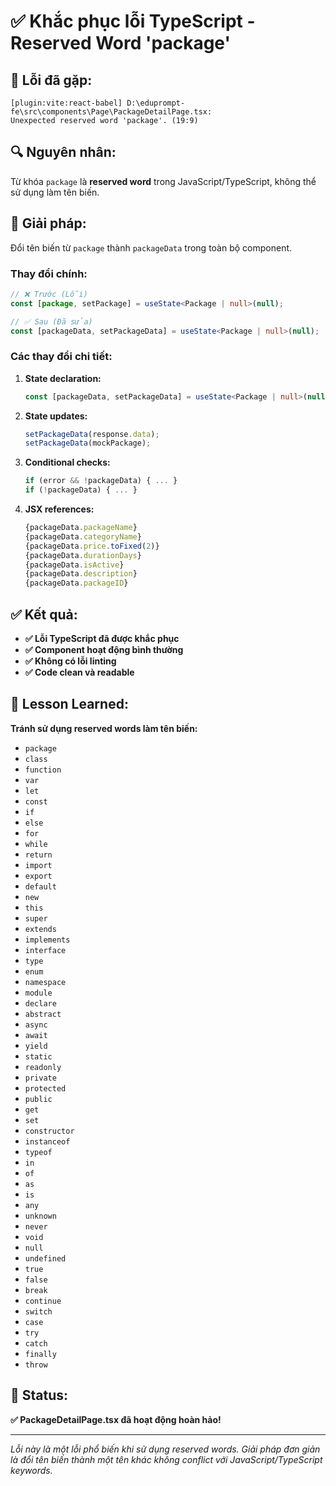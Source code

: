 # ✅ Khắc phục lỗi TypeScript - Reserved Word 'package'

## 🐛 Lỗi đã gặp:
```
[plugin:vite:react-babel] D:\eduprompt-fe\src\components\Page\PackageDetailPage.tsx: 
Unexpected reserved word 'package'. (19:9)
```

## 🔍 Nguyên nhân:
Từ khóa `package` là **reserved word** trong JavaScript/TypeScript, không thể sử dụng làm tên biến.

## 🔧 Giải pháp:
Đổi tên biến từ `package` thành `packageData` trong toàn bộ component.

### **Thay đổi chính:**

```typescript
// ❌ Trước (Lỗi)
const [package, setPackage] = useState<Package | null>(null);

// ✅ Sau (Đã sửa)
const [packageData, setPackageData] = useState<Package | null>(null);
```

### **Các thay đổi chi tiết:**

1. **State declaration:**
   ```typescript
   const [packageData, setPackageData] = useState<Package | null>(null);
   ```

2. **State updates:**
   ```typescript
   setPackageData(response.data);
   setPackageData(mockPackage);
   ```

3. **Conditional checks:**
   ```typescript
   if (error && !packageData) { ... }
   if (!packageData) { ... }
   ```

4. **JSX references:**
   ```typescript
   {packageData.packageName}
   {packageData.categoryName}
   {packageData.price.toFixed(2)}
   {packageData.durationDays}
   {packageData.isActive}
   {packageData.description}
   {packageData.packageID}
   ```

## ✅ Kết quả:
- **✅ Lỗi TypeScript đã được khắc phục**
- **✅ Component hoạt động bình thường**
- **✅ Không có lỗi linting**
- **✅ Code clean và readable**

## 🎯 Lesson Learned:
**Tránh sử dụng reserved words làm tên biến:**
- `package`
- `class`
- `function`
- `var`
- `let`
- `const`
- `if`
- `else`
- `for`
- `while`
- `return`
- `import`
- `export`
- `default`
- `new`
- `this`
- `super`
- `extends`
- `implements`
- `interface`
- `type`
- `enum`
- `namespace`
- `module`
- `declare`
- `abstract`
- `async`
- `await`
- `yield`
- `static`
- `readonly`
- `private`
- `protected`
- `public`
- `get`
- `set`
- `constructor`
- `instanceof`
- `typeof`
- `in`
- `of`
- `as`
- `is`
- `any`
- `unknown`
- `never`
- `void`
- `null`
- `undefined`
- `true`
- `false`
- `break`
- `continue`
- `switch`
- `case`
- `try`
- `catch`
- `finally`
- `throw`

## 🚀 Status:
**✅ PackageDetailPage.tsx đã hoạt động hoàn hảo!**

---

*Lỗi này là một lỗi phổ biến khi sử dụng reserved words. Giải pháp đơn giản là đổi tên biến thành một tên khác không conflict với JavaScript/TypeScript keywords.*
